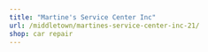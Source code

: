 ```yaml
---
title: "Martine's Service Center Inc"
url: /middletown/martines-service-center-inc-21/
shop: car repair
---
```

